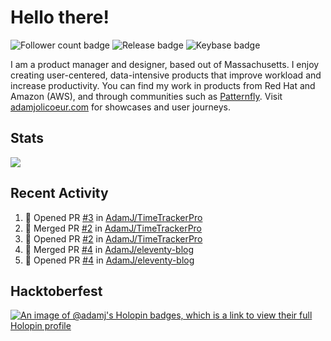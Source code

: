 # Hello there!

![Follower count badge](https://img.shields.io/github/followers/adamj?style=for-the-badge&logo=GitHub&logoColor=%23fff&link=https%3A%2F%2Fwww.github.com%2Fadamj)
![Release badge](https://img.shields.io/github/v/release/adamj/adamj?style=for-the-badge&logo=GitHub&logoColor=%23fff)
![Keybase badge](https://img.shields.io/keybase/pgp/mindreeper2420?style=for-the-badge&logo=keybase&logoColor=%23fff)

I am a product manager and designer, based out of Massachusetts. I enjoy creating user-centered, data-intensive products that improve workload and increase productivity. You can find my work in products from Red Hat and Amazon (AWS), and through communities such as [Patternfly](https://www.patternfly.org). Visit [adamjolicoeur.com](https://www.adamjolicoeur.com) for showcases and user journeys.

<!--
> Recent Activity automated using [GitHub Activity Readme Workflow](https://github.com/marketplace/actions/github-activity-readme)
> Icons from [Simple Icons](https://simpleicons.org)
> Badges from [Shields.io](https://shields.io)
> Readme Stats from [Readme Stats Workflow](https://github.com/anuraghazra/github-readme-stats)
-->

## Stats

<!-- Advanced stats -->
<picture>
  <source
    srcset="https://github-readme-stats.vercel.app/api?username=adamj&rank_icon=github&show_icons=true&theme=dark"
    media="(prefers-color-scheme: dark)"
  />
  <source
    srcset="https://github-readme-stats.vercel.app/api?username=adamj&rank_icon=github&show_icons=true"
    media="(prefers-color-scheme: light), (prefers-color-scheme: no-preference)"
  />
  <img src="https://github-readme-stats.vercel.app/api?username=adamj&rank_icon=github&show_icons=true" />
</picture>

## Recent Activity
<!-- Updates Every Monday at 6PM UTC (1PM EST) -->

<!--START_SECTION:activity-->
1. 💪 Opened PR [#3](https://github.com/AdamJ/TimeTrackerPro/pull/3) in [AdamJ/TimeTrackerPro](https://github.com/AdamJ/TimeTrackerPro)
2. 🎉 Merged PR [#2](https://github.com/AdamJ/TimeTrackerPro/pull/2) in [AdamJ/TimeTrackerPro](https://github.com/AdamJ/TimeTrackerPro)
3. 💪 Opened PR [#2](https://github.com/AdamJ/TimeTrackerPro/pull/2) in [AdamJ/TimeTrackerPro](https://github.com/AdamJ/TimeTrackerPro)
4. 🎉 Merged PR [#4](https://github.com/AdamJ/eleventy-blog/pull/4) in [AdamJ/eleventy-blog](https://github.com/AdamJ/eleventy-blog)
5. 💪 Opened PR [#4](https://github.com/AdamJ/eleventy-blog/pull/4) in [AdamJ/eleventy-blog](https://github.com/AdamJ/eleventy-blog)
<!--END_SECTION:activity-->

## Hacktoberfest

[![An image of @adamj's Holopin badges, which is a link to view their full Holopin profile](https://holopin.me/adamj)](https://holopin.io/@adamj)
